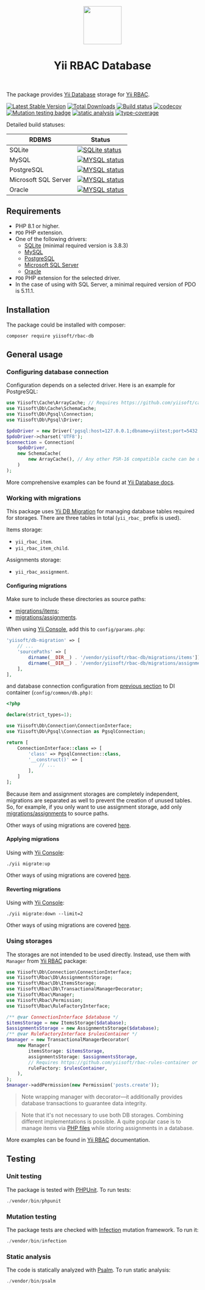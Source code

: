 <p align="center">
    <a href="https://github.com/yiisoft" target="_blank">
        <img src="https://github.com/yiisoft.png" height="100px">
    </a>
    <h1 align="center">Yii RBAC Database</h1>
    <br>
</p>

The package provides [Yii Database](https://github.com/yiisoft/db) storage for 
[Yii RBAC](https://github.com/yiisoft/rbac).

[![Latest Stable Version](https://poser.pugx.org/yiisoft/rbac-db/v/stable.png)](https://packagist.org/packages/yiisoft/rbac-db)
[![Total Downloads](https://poser.pugx.org/yiisoft/rbac-db/downloads.png)](https://packagist.org/packages/yiisoft/rbac-db)
[![Build status](https://github.com/yiisoft/rbac-db/workflows/build/badge.svg)](https://github.com/yiisoft/rbac-db/actions?query=workflow%3Abuild)
[![codecov](https://codecov.io/gh/yiisoft/rbac-db/graph/badge.svg?token=YU8LVBNCQ8)](https://codecov.io/gh/yiisoft/rbac-db)
[![Mutation testing badge](https://img.shields.io/endpoint?style=flat&url=https%3A%2F%2Fbadge-api.stryker-mutator.io%2Fgithub.com%2Fyiisoft%2Frbac-db%2Fmaster)](https://dashboard.stryker-mutator.io/reports/github.com/yiisoft/rbac-db/master)
[![static analysis](https://github.com/yiisoft/rbac-db/workflows/static%20analysis/badge.svg)](https://github.com/yiisoft/rbac-db/actions?query=workflow%3A%22static+analysis%22)
[![type-coverage](https://shepherd.dev/github/yiisoft/rbac-db/coverage.svg)](https://shepherd.dev/github/yiisoft/rbac-db)

Detailed build statuses:

| RDBMS                | Status                                                                                                                                                |
|----------------------|-------------------------------------------------------------------------------------------------------------------------------------------------------|
| SQLite               | [![SQLite status](https://github.com/yiisoft/rbac-db/workflows/sqlite/badge.svg)](https://github.com/yiisoft/rbac-db/actions?query=workflow%3Asqlite) |
| MySQL                | [![MYSQL status](https://github.com/yiisoft/rbac-db/workflows/mysql/badge.svg)](https://github.com/yiisoft/rbac-db/actions?query=workflow%3Amysql)    |
| PostgreSQL           | [![MYSQL status](https://github.com/yiisoft/rbac-db/workflows/pgsql/badge.svg)](https://github.com/yiisoft/rbac-db/actions?query=workflow%3Apgsql)    |
| Microsoft SQL Server | [![MYSQL status](https://github.com/yiisoft/rbac-db/workflows/mssql/badge.svg)](https://github.com/yiisoft/rbac-db/actions?query=workflow%3Amssql)    |
| Oracle               | [![MYSQL status](https://github.com/yiisoft/rbac-db/workflows/oracle/badge.svg)](https://github.com/yiisoft/rbac-db/actions?query=workflow%3Aoracle)  |

## Requirements

- PHP 8.1 or higher.
- `PDO` PHP extension.
- One of the following drivers:
  - [SQLite](https://github.com/yiisoft/db-sqlite) (minimal required version is 3.8.3)
  - [MySQL](https://github.com/yiisoft/db-mysql)
  - [PostgreSQL](https://github.com/yiisoft/db-pgsql)
  - [Microsoft SQL Server](https://github.com/yiisoft/db-mssql)
  - [Oracle](https://github.com/yiisoft/db-oracle)
- `PDO` PHP extension for the selected driver.
- In the case of using with SQL Server, a minimal required version of PDO is 5.11.1.

## Installation

The package could be installed with composer:

```shell
composer require yiisoft/rbac-db
```

## General usage

### Configuring database connection

Configuration depends on a selected driver. Here is an example for PostgreSQL:

```php
use Yiisoft\Cache\ArrayCache; // Requires https://github.com/yiisoft/cache
use Yiisoft\Db\Cache\SchemaCache;
use Yiisoft\Db\Pgsql\Connection;
use Yiisoft\Db\Pgsql\Driver;

$pdoDriver = new Driver('pgsql:host=127.0.0.1;dbname=yiitest;port=5432', 'user', 'password');
$pdoDriver->charset('UTF8');
$connection = Connection(
    $pdoDriver, 
    new SchemaCache(
        new ArrayCache(), // Any other PSR-16 compatible cache can be used.
    )
);
```

More comprehensive examples can be found at 
[Yii Database docs](https://github.com/yiisoft/db/blob/master/docs/en/README.md#prerequisites).

### Working with migrations

This package uses [Yii DB Migration](https://github.com/yiisoft/db-migration) for managing database tables required for
storages. There are three tables in total (`yii_rbac_` prefix is used).

Items storage:

- `yii_rbac_item`.
- `yii_rbac_item_child`.

Assignments storage:

- `yii_rbac_assignment`.

#### Configuring migrations

Make sure to include these directories as source paths:

- [migrations/items](./migrations/items);
- [migrations/assignments](./migrations/assignments).

When using [Yii Console](https://github.com/yiisoft/yii-console), add this to `config/params.php`:

```php
'yiisoft/db-migration' => [
    // ...
    'sourcePaths' => [
        dirname(__DIR__) . '/vendor/yiisoft/rbac-db/migrations/items']),
        dirname(__DIR__) . '/vendor/yiisoft/rbac-db/migrations/assignments']),
    ],
],
```

and database connection configuration from [previous section](#configuring-database-connection) to DI container 
(`config/common/db.php)`:

```php
<?php

declare(strict_types=1);

use Yiisoft\Db\Connection\ConnectionInterface;
use Yiisoft\Db\Pgsql\Connection as PgsqlConnection;

return [
    ConnectionInterface::class => [
        'class' => PgsqlConnection::class,
        '__construct()' => [
            // ...
        ],
    ]
];
```

Because item and assignment storages are completely independent, migrations are separated as well to prevent the
creation of unused tables. So, for example, if you only want to use assignment storage, add only
[migrations/assignments](./migrations/assignments) to source paths.

Other ways of using migrations are covered [here](https://github.com/yiisoft/db-migration#usage).

#### Applying migrations

Using with [Yii Console](https://github.com/yiisoft/yii-console):

```shell
./yii migrate:up
```

Other ways of using migrations are covered [here](https://github.com/yiisoft/db-migration#usage).

#### Reverting migrations

Using with [Yii Console](https://github.com/yiisoft/yii-console):

```shell
./yii migrate:down --limit=2
```

Other ways of using migrations are covered [here](https://github.com/yiisoft/db-migration#usage).

### Using storages

The storages are not intended to be used directly. Instead, use them with `Manager` from
[Yii RBAC](https://github.com/yiisoft/rbac) package:

```php
use Yiisoft\Db\Connection\ConnectionInterface;
use Yiisoft\Rbac\Db\AssignmentsStorage;
use Yiisoft\Rbac\Db\ItemsStorage;
use Yiisoft\Rbac\Db\TransactionalManagerDecorator;
use Yiisoft\Rbac\Manager;
use Yiisoft\Rbac\Permission;
use Yiisoft\Rbac\RuleFactoryInterface;

/** @var ConnectionInterface $database */
$itemsStorage = new ItemsStorage($database);
$assignmentsStorage = new AssignmentsStorage($database);
/** @var RuleFactoryInterface $rulesContainer */
$manager = new TransactionalManagerDecorator(
    new Manager(
        itemsStorage: $itemsStorage, 
        assignmentsStorage: $assignmentsStorage,
        // Requires https://github.com/yiisoft/rbac-rules-container or another compatible factory.
        ruleFactory: $rulesContainer,
    ),
);
$manager->addPermission(new Permission('posts.create'));
```

> Note wrapping manager with decorator—it additionally provides database transactions to guarantee data integrity.

> Note that it's not necessary to use both DB storages. Combining different implementations is possible. A quite popular 
> case is to manage items via [PHP files](https://github.com/yiisoft/rbac-php) while storing assignments in a database.

More examples can be found in [Yii RBAC](https://github.com/yiisoft/rbac) documentation.

## Testing

### Unit testing

The package is tested with [PHPUnit](https://phpunit.de/). To run tests:

```php
./vendor/bin/phpunit
```

### Mutation testing

The package tests are checked with [Infection](https://infection.github.io/) mutation framework. To run it:

```php
./vendor/bin/infection
```

### Static analysis

The code is statically analyzed with [Psalm](https://psalm.dev). To run static analysis:

```php
./vendor/bin/psalm
```
